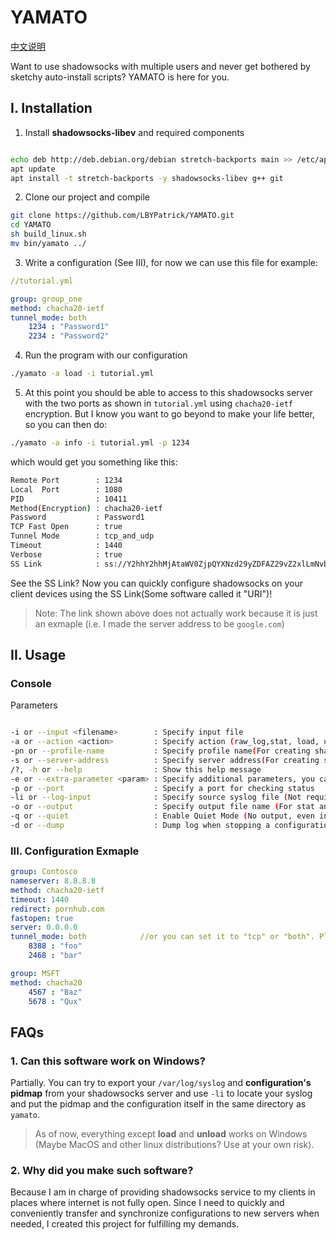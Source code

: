 # YAMATO

[中文说明](./README.zhCN.md)

Want to use shadowsocks with multiple users and never get bothered by sketchy auto-install scripts? YAMATO is here for you.

## I. Installation

1. Install **shadowsocks-libev** and required components

```bash

echo deb http://deb.debian.org/debian stretch-backports main >> /etc/apt/sources.list
apt update
apt install -t stretch-backports -y shadowsocks-libev g++ git

```

2. Clone our project and compile

```bash
git clone https://github.com/LBYPatrick/YAMATO.git
cd YAMATO
sh build_linux.sh
mv bin/yamato ../
```

3. Write a configuration (See III), for now we can use this file for example:

```yaml
//tutorial.yml

group: group_one
method: chacha20-ietf
tunnel_mode: both
    1234 : "Password1"
    2234 : "Password2"

```
4. Run the program with our configuration

```bash
./yamato -a load -i tutorial.yml
```

5. At this point you should be able to access to this shadowsocks server with the two ports as shown in ``tutorial.yml`` using ``chacha20-ietf`` encryption.
But I know you want to go beyond to make your life better, so you can then do:

```bash
./yamato -a info -i tutorial.yml -p 1234
```

which would get you something like this:

```bash
Remote Port        : 1234
Local  Port        : 1080
PID                : 10411
Method(Encryption) : chacha20-ietf
Password           : Password1
TCP Fast Open      : true
Tunnel Mode        : tcp_and_udp
Timeout            : 1440
Verbose            : true
SS Link            : ss://Y2hhY2hhMjAtaWV0ZjpQYXNzd29yZDFAZ29vZ2xlLmNvbToxMjM0#group_one-1234
```

See the SS Link? Now you can quickly configure shadowsocks on your client devices using the SS Link(Some software called it "URI")!

> Note: The link shown above does not actually work because it is just an exmaple (i.e. I made the server address to be ``google.com``)

## II. Usage

### Console

Parameters
```bash

-i or --input <filename>        : Specify input file
-a or --action <action>         : Specify action (raw_log,stat, load, unload,log,info,backup_log)
-pn or --profile-name           : Specify profile name(For creating sharable SS:// link)
-s or --server-address          : Specify server address(For creating sharable SS:// link)
/?, -h or --help                : Show this help message
-e or --extra-parameter <param> : Specify additional parameters, you can do things like UDP relay or HTTP/TLS OBFS here
-p or --port                    : Specify a port for checking status
-li or --log-input              : Specify source syslog file (Not required, this is for analyzing log in devices other than your server)
-o or --output                  : Specify output file name (For stat and log specified with --action)
-q or --quiet                   : Enable Quiet Mode (No output, even including error notifications)
-d or --dump                    : Dump log when stopping a configuration

```

### III. Configuration Exmaple

```yaml
group: Contosco
nameserver: 8.8.8.8
method: chacha20-ietf
timeout: 1440
redirect: pornhub.com
fastopen: true
server: 0.0.0.0
tunnel_mode: both            //or you can set it to "tcp" or "both". Please keep in mind that it's NOT "tcp_only" or "tcp_and_udp" because I hate to do it that way.
    8388 : "foo"
    2468 : "bar"

group: MSFT
method: chacha20
    4567 : "Baz"
    5678 : "Qux"
```

## FAQs

### 1. Can this software work on Windows?

Partially. You can try to export your ``/var/log/syslog`` and **configuration's pidmap** from your shadowsocks server and use ``-li`` to locate your syslog and put the pidmap and the configuration itself in the same directory as ``yamato``.

> As of now, everything except **load** and **unload** works on Windows (Maybe MacOS and other linux distributions? Use at your own risk).

### 2. Why did you make such software?

Because I am in charge of providing shadowsocks service to my clients in places where internet is not fully open. Since I need to quickly and conveniently transfer and synchronize configurations to new servers when needed, I created this project for fulfilling my demands.